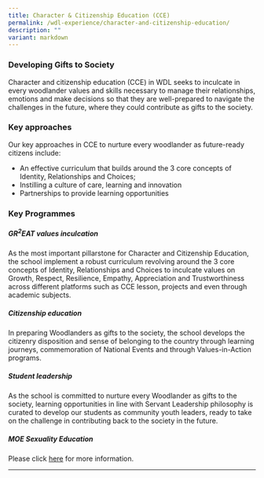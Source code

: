 ```yaml
---
title: Character & Citizenship Education (CCE)
permalink: /wdl-experience/character-and-citizenship-education/
description: ""
variant: markdown
---
```

### Developing Gifts to Society

Character and citizenship education (CCE) in WDL seeks to inculcate in every woodlander values and skills necessary to manage their relationships, emotions and make decisions so that they are well-prepared to navigate the challenges in the future, where they could contribute as gifts to the society.

### Key approaches

Our key approaches in CCE to nurture every woodlander as future-ready citizens include:

*   An effective curriculum that builds around the 3 core concepts of Identity, Relationships and Choices;
*   Instilling a culture of care, learning and innovation
*   Partnerships to provide learning opportunities

### Key Programmes

##### GR<sup>2</sup>EAT values inculcation

As the most important pillarstone for Character and Citizenship Education, the school implement a robust curriculum revolving around the 3 core concepts of Identity, Relationships and Choices to inculcate values on Growth, Respect, Resilience, Empathy, Appreciation and Trustworthiness across different platforms such as CCE lesson, projects and even through academic subjects.

##### Citizenship education

In preparing Woodlanders as gifts to the society, the school develops the citizenry disposition and sense of belonging to the country through learning journeys, commemoration of National Events and through Values-in-Action programs.

##### Student leadership

As the school is committed to nurture every Woodlander as gifts to the society, learning opportunities in line with Servant Leadership philosophy is curated to develop our students as community youth leaders, ready to take on the challenge in contributing back to the society in the future.

##### MOE Sexuality Education

Please click [here](https://drive.google.com/file/d/1Ua3BOV9RPHUjoAiqzcTTemSvNsqHzn56/view?usp=sharing) for more information.

---

